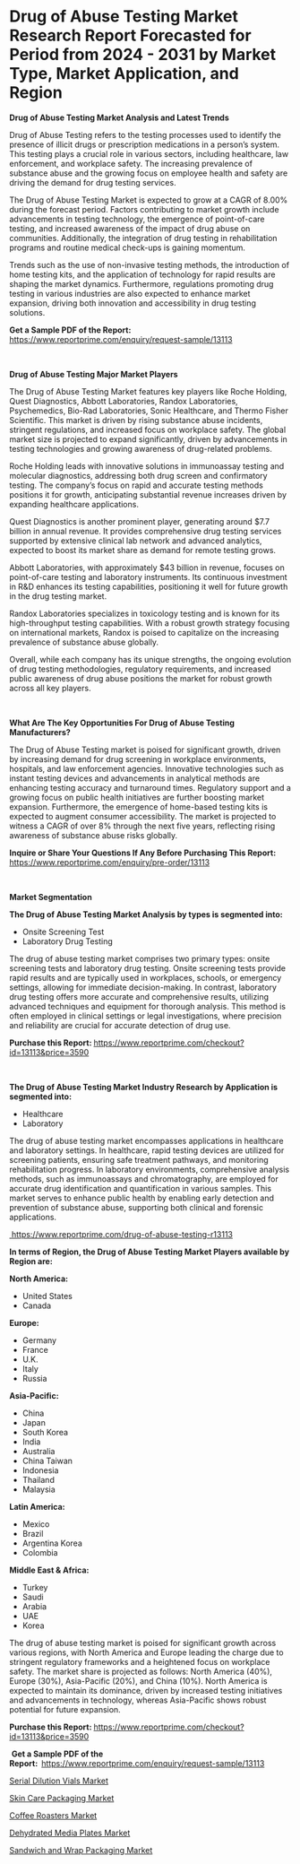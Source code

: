 <p><h1>Drug of Abuse Testing Market Research Report Forecasted for Period from 2024 -  2031 by Market Type, Market Application, and Region</h1></p><p><strong>Drug of Abuse Testing Market Analysis and Latest Trends</strong></p>
<p><p>Drug of Abuse Testing refers to the testing processes used to identify the presence of illicit drugs or prescription medications in a person’s system. This testing plays a crucial role in various sectors, including healthcare, law enforcement, and workplace safety. The increasing prevalence of substance abuse and the growing focus on employee health and safety are driving the demand for drug testing services.</p><p>The Drug of Abuse Testing Market is expected to grow at a CAGR of 8.00% during the forecast period. Factors contributing to market growth include advancements in testing technology, the emergence of point-of-care testing, and increased awareness of the impact of drug abuse on communities. Additionally, the integration of drug testing in rehabilitation programs and routine medical check-ups is gaining momentum. </p><p>Trends such as the use of non-invasive testing methods, the introduction of home testing kits, and the application of technology for rapid results are shaping the market dynamics. Furthermore, regulations promoting drug testing in various industries are also expected to enhance market expansion, driving both innovation and accessibility in drug testing solutions.</p></p>
<p><strong>Get a Sample PDF of the Report:&nbsp;</strong> <a href="https://www.reportprime.com/enquiry/request-sample/13113">https://www.reportprime.com/enquiry/request-sample/13113</a></p>
<p>&nbsp;</p>
<p><strong>Drug of Abuse Testing Major Market Players</strong></p>
<p><p>The Drug of Abuse Testing Market features key players like Roche Holding, Quest Diagnostics, Abbott Laboratories, Randox Laboratories, Psychemedics, Bio-Rad Laboratories, Sonic Healthcare, and Thermo Fisher Scientific. This market is driven by rising substance abuse incidents, stringent regulations, and increased focus on workplace safety. The global market size is projected to expand significantly, driven by advancements in testing technologies and growing awareness of drug-related problems.</p><p>Roche Holding leads with innovative solutions in immunoassay testing and molecular diagnostics, addressing both drug screen and confirmatory testing. The company’s focus on rapid and accurate testing methods positions it for growth, anticipating substantial revenue increases driven by expanding healthcare applications.</p><p>Quest Diagnostics is another prominent player, generating around $7.7 billion in annual revenue. It provides comprehensive drug testing services supported by extensive clinical lab network and advanced analytics, expected to boost its market share as demand for remote testing grows.</p><p>Abbott Laboratories, with approximately $43 billion in revenue, focuses on point-of-care testing and laboratory instruments. Its continuous investment in R&D enhances its testing capabilities, positioning it well for future growth in the drug testing market.</p><p>Randox Laboratories specializes in toxicology testing and is known for its high-throughput testing capabilities. With a robust growth strategy focusing on international markets, Randox is poised to capitalize on the increasing prevalence of substance abuse globally.</p><p>Overall, while each company has its unique strengths, the ongoing evolution of drug testing methodologies, regulatory requirements, and increased public awareness of drug abuse positions the market for robust growth across all key players.</p></p>
<p>&nbsp;</p>
<p><strong>What Are The Key Opportunities For Drug of Abuse Testing Manufacturers?</strong></p>
<p><p>The Drug of Abuse Testing market is poised for significant growth, driven by increasing demand for drug screening in workplace environments, hospitals, and law enforcement agencies. Innovative technologies such as instant testing devices and advancements in analytical methods are enhancing testing accuracy and turnaround times. Regulatory support and a growing focus on public health initiatives are further boosting market expansion. Furthermore, the emergence of home-based testing kits is expected to augment consumer accessibility. The market is projected to witness a CAGR of over 8% through the next five years, reflecting rising awareness of substance abuse risks globally.</p></p>
<p><strong>Inquire or Share Your Questions If Any Before Purchasing This Report:</strong> <a href="https://www.reportprime.com/enquiry/pre-order/13113">https://www.reportprime.com/enquiry/pre-order/13113</a></p>
<p>&nbsp;</p>
<p><strong>Market Segmentation</strong></p>
<p><strong>The Drug of Abuse Testing Market Analysis by types is segmented into:</strong></p>
<p><ul><li>Onsite Screening Test</li><li>Laboratory Drug Testing</li></ul></p>
<p><p>The drug of abuse testing market comprises two primary types: onsite screening tests and laboratory drug testing. Onsite screening tests provide rapid results and are typically used in workplaces, schools, or emergency settings, allowing for immediate decision-making. In contrast, laboratory drug testing offers more accurate and comprehensive results, utilizing advanced techniques and equipment for thorough analysis. This method is often employed in clinical settings or legal investigations, where precision and reliability are crucial for accurate detection of drug use.</p></p>
<p><strong>Purchase this Report:&nbsp;</strong><a href="https://www.reportprime.com/checkout?id=13113&price=3590">https://www.reportprime.com/checkout?id=13113&price=3590</a></p>
<p>&nbsp;</p>
<p><strong>The Drug of Abuse Testing Market Industry Research by Application is segmented into:</strong></p>
<p><ul><li>Healthcare</li><li>Laboratory</li></ul></p>
<p><p>The drug of abuse testing market encompasses applications in healthcare and laboratory settings. In healthcare, rapid testing devices are utilized for screening patients, ensuring safe treatment pathways, and monitoring rehabilitation progress. In laboratory environments, comprehensive analysis methods, such as immunoassays and chromatography, are employed for accurate drug identification and quantification in various samples. This market serves to enhance public health by enabling early detection and prevention of substance abuse, supporting both clinical and forensic applications.</p></p>
<p><a href="https://www.reportprime.com/drug-of-abuse-testing-r13113">&nbsp;https://www.reportprime.com/drug-of-abuse-testing-r13113</a></p>
<p><strong>In terms of Region, the Drug of Abuse Testing Market Players available by Region are:</strong></p>
<p>
    <p> <strong> North America: </strong>
        <ul>
            <li>United States</li>
            <li>Canada</li>
        </ul>
        </p> 
    <p> <strong> Europe: </strong>
        <ul>
            <li>Germany</li>
            <li>France</li>
            <li>U.K.</li>
            <li>Italy</li>
            <li>Russia</li>
        </ul>
        </p> 
    <p> <strong> Asia-Pacific: </strong>
        <ul>
            <li>China</li>
            <li>Japan</li>
            <li>South Korea</li>
            <li>India</li>
            <li>Australia</li>
            <li>China Taiwan</li>
            <li>Indonesia</li>
            <li>Thailand</li>
            <li>Malaysia</li>
        </ul>
        </p> 
    <p> <strong> Latin America: </strong>
        <ul>
            <li>Mexico</li>
            <li>Brazil</li>
            <li>Argentina Korea</li>
            <li>Colombia</li>
        </ul>
        </p> 
    <p> <strong> Middle East & Africa: </strong>
        <ul>
            <li>Turkey</li>
            <li>Saudi</li>
            <li>Arabia</li>
            <li>UAE</li>
            <li>Korea</li>
        </ul>
    </p>
    </p>
<p><p>The drug of abuse testing market is poised for significant growth across various regions, with North America and Europe leading the charge due to stringent regulatory frameworks and a heightened focus on workplace safety. The market share is projected as follows: North America (40%), Europe (30%), Asia-Pacific (20%), and China (10%). North America is expected to maintain its dominance, driven by increased testing initiatives and advancements in technology, whereas Asia-Pacific shows robust potential for future expansion.</p></p>
<p><strong>Purchase this Report: </strong><a href="https://www.reportprime.com/checkout?id=13113&price=3590">https://www.reportprime.com/checkout?id=13113&price=3590</a></p>
<p>&nbsp;<strong>Get a Sample PDF of the Report:&nbsp;&nbsp;</strong><a href="https://www.reportprime.com/enquiry/request-sample/13113">https://www.reportprime.com/enquiry/request-sample/13113</a></p>
<p><strong></strong></p>
<p><p><a href="https://medium.com/@tammyjones1939/serial-dilution-vials-market-forecasts-market-trends-and-impact-analysis-2024-2031-d9719bc2cd8a">Serial Dilution Vials Market</a></p><p><a href="https://issuu.com/reportprime-2/docs/skin-care-packaging-market-size-203_ccbc091a5fe191">Skin Care Packaging Market</a></p><p><a href="https://www.linkedin.com/pulse/strategic-insights-global-coffee-roasters-market-trends-2024--kxb4c?trackingId=Ep5jo9DUT%2FeDG74oNWzT0A%3D%3D">Coffee Roasters Market</a></p><p><a href="https://medium.com/@tammyjones1939/dehydrated-media-plates-market-industry-trends-and-forecast-for-period-from-2024-to-2031-d03ed0e6f6d5">Dehydrated Media Plates Market</a></p><p><a href="https://issuu.com/reportprime-2/docs/sandwich-and-wrap-packaging-market-_7b15fb030d0e70">Sandwich and Wrap Packaging Market</a></p></p>